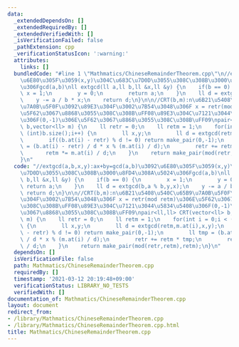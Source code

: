 ```yaml
---
data:
  _extendedDependsOn: []
  _extendedRequiredBy: []
  _extendedVerifiedWith: []
  _isVerificationFailed: false
  _pathExtension: cpp
  _verificationStatusIcon: ':warning:'
  attributes:
    links: []
  bundledCode: "#line 1 \"Mathmatics/ChineseRemainderTheorem.cpp\"\n//extgcd(a,b,x,y):ax+by=gcd(a,b)\u3092\
    \u6E80\u305F\u3059(x,y)\u304C\u683C\u7D0D\u3055\u308C\u308B\u3000\u8FD4\u308A\u5024\
    \u306Fgcd(a,b)\nll extgcd(ll a,ll b,ll &x,ll &y) {\n    if(b == 0) {\n       \
    \ x = 1;\n        y = 0;\n        return a;\n    }\n    ll d = extgcd(b,a % b,y,x);\n\
    \    y -= a / b * x;\n    return d;\n}\n\n//CRT(b,m):n\u6B21\u5408\u540C\u65B9\
    \u7A0B\u5F0F\u3092\u89E3\u304F\u3002\u7B54\u3048\u306F x = retr(mod retm)\u306E\
    \u5F62\u3067\u8868\u3055\u308C\u308B\uFF08\u89E3\u304C\u7121\u3044\u5834\u5408\
    \u306F(0,-1)\u306E\u5F62\u3067\u8868\u3055\u308C\u308B\uFF09\npair<ll,ll> CRT(vector<ll>\
    \ b,vector<ll> m) {\n    ll retr = 0;\n    ll retm = 1;\n    for(int i = 0;i <\
    \ (int)b.size();i++) {\n        ll x,y;\n        ll d = extgcd(retm,m.at(i),x,y);\n\
    \        if((b.at(i) - retr) % d != 0) return make_pair(0,-1);\n        ll tmp\
    \ = (b.at(i) - retr) / d * x % (m.at(i) / d);\n        retr += retm * tmp;\n \
    \       retm *= m.at(i) / d;\n    }\n    return make_pair(mod(retr,retm),retm);\n\
    }\n"
  code: "//extgcd(a,b,x,y):ax+by=gcd(a,b)\u3092\u6E80\u305F\u3059(x,y)\u304C\u683C\
    \u7D0D\u3055\u308C\u308B\u3000\u8FD4\u308A\u5024\u306Fgcd(a,b)\nll extgcd(ll a,ll\
    \ b,ll &x,ll &y) {\n    if(b == 0) {\n        x = 1;\n        y = 0;\n       \
    \ return a;\n    }\n    ll d = extgcd(b,a % b,y,x);\n    y -= a / b * x;\n   \
    \ return d;\n}\n\n//CRT(b,m):n\u6B21\u5408\u540C\u65B9\u7A0B\u5F0F\u3092\u89E3\
    \u304F\u3002\u7B54\u3048\u306F x = retr(mod retm)\u306E\u5F62\u3067\u8868\u3055\
    \u308C\u308B\uFF08\u89E3\u304C\u7121\u3044\u5834\u5408\u306F(0,-1)\u306E\u5F62\
    \u3067\u8868\u3055\u308C\u308B\uFF09\npair<ll,ll> CRT(vector<ll> b,vector<ll>\
    \ m) {\n    ll retr = 0;\n    ll retm = 1;\n    for(int i = 0;i < (int)b.size();i++)\
    \ {\n        ll x,y;\n        ll d = extgcd(retm,m.at(i),x,y);\n        if((b.at(i)\
    \ - retr) % d != 0) return make_pair(0,-1);\n        ll tmp = (b.at(i) - retr)\
    \ / d * x % (m.at(i) / d);\n        retr += retm * tmp;\n        retm *= m.at(i)\
    \ / d;\n    }\n    return make_pair(mod(retr,retm),retm);\n}\n"
  dependsOn: []
  isVerificationFile: false
  path: Mathmatics/ChineseRemainderTheorem.cpp
  requiredBy: []
  timestamp: '2021-03-12 20:19:48+09:00'
  verificationStatus: LIBRARY_NO_TESTS
  verifiedWith: []
documentation_of: Mathmatics/ChineseRemainderTheorem.cpp
layout: document
redirect_from:
- /library/Mathmatics/ChineseRemainderTheorem.cpp
- /library/Mathmatics/ChineseRemainderTheorem.cpp.html
title: Mathmatics/ChineseRemainderTheorem.cpp
---
```

